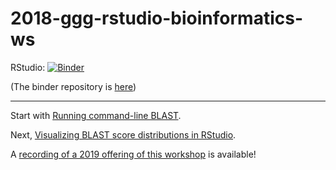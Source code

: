 # 2018-ggg-rstudio-bioinformatics-ws

RStudio: [![Binder](http://mybinder.org/badge.svg)](http://beta.mybinder.org/v2/gh/ngs-docs/2018-ggg-rstudio-bioinformatics-ws/master?urlpath=rstudio)

(The binder repository is
[here](https://github.com/ngs-docs/2018-ggg-rstudio-bioinformatics-ws/))

-----

Start with [Running command-line BLAST](running-command-line-blast.md).

Next, [Visualizing BLAST score distributions in RStudio](visualizing-blast-scores-with-RStudio.md).

A [recording of a 2019 offering of this workshop](https://youtu.be/Rx4kqq87it0) is available!

